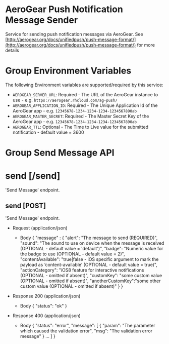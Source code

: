 # AeroGear Push Notification Message Sender

Service for sending push notification messages via AeroGear. See [http://aerogear.org/docs/unifiedpush/push-message-format/](http://aerogear.org/docs/unifiedpush/push-message-format/) for more details

# Group Environment Variables

The following Environment variables are supported/required by this service:

* `AEROGEAR_SERVER_URL`: Required - The URL of the AeroGear instance to use - e.g.  `https://aerogear.rhcloud.com/ag-push/`
* `AEROGEAR_APPLICATION_ID`: Required - The Unique Application Id of the AeroGear app - e.g.  `12345678-1234-1234-1234-1234567890ab`
* `AEROGEAR_MASTER_SECRET`: Required - The Master Secret Key of the AeroGear app - e.g. `12345678-1234-1234-1234-1234567890ab`
* `AEROGEAR_TTL`: Optional - The Time to Live value for the submitted notification - default value = 3600


# Group Send Message API

# send [/send]

'Send Message' endpoint.

## send [POST]

'Send Message' endpoint.

+ Request (application/json)
    + Body
            {
              "message" : {
                "alert": "The message to send (REQUIRED)",
                "sound": "The sound to use on device when the message is received (OPTIONAL - default value = 'default')",
                "badge": "Numeric value for the badge to use (OPTIONAL - default value = 2)",
                "contentAvailable": "true|false - iOS specific argument to mark the payload as ‘content-available’ (OPTIONAL - default value = true)",
                "actionCategory": "iOS8 feature for interactive notifications (OPTIONAL - omitted if absent)",
                "customKey": "some custom value (OPTIONAL - omitted if absent)",
                "anotherCustomKey":"some other custom value (OPTIONAL - omitted if absent)"
              }
            }

+ Response 200 (application/json)
    + Body
            {
              "status": "ok"
            }

+ Response 400 (application/json)
    + Body
            {
              "status": "error",
              "message": [
                {
                  "param": "The parameter which caused the validation error",
                  "msg": "The validation error message"
                }
                ...
              ]
            }
